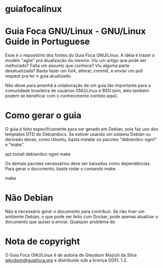 # guiafocalinux
Guia Foca GNU/Linux - GNU/Linux Guide in Portuguese
===========================================

Esse é o repositório dos fontes do Guia Foca GNU/Linux.  A idéia é trazer o modelo "agile" pra atualização do mesmo.  Viu um artigo que pode ser melhorado?  Falta um assunto que conhece?  Viu alguma parte desatualizada?  Basta fazer um fork, alterar, commit, e enviar um pull request pra ter o guia atualizado.

Não deixe para amanhã a colaboração de um guia tão importante para a comunidade brasileira de usuários GNU/Linux e BSD (sim, eles também podem se beneficar com o conhecimento contido aqui).

Como gerar o guia
=================

O guia é feito especificamente para ser gerado em Debian, pois faz uso dos templates DTD do Debiandocs.
Se estiver usando um sistema Debian ou derivado desse, como Ubuntu, basta instalar os pacotes "debiandoc-sgml" e "make".

apt install debiandoc-sgml make

Os demais pacotes necessários deve ser baixados como dependências.  Para gerar o documento, basta rodar o comando make.

make

Não Debian
==========

Não é necessário gerar o documento para contribuir.  Se não tiver um ambiente Debian, o que pode ser feito com Docker, pode apenas atualizar o documento que quiser e enviar.  Qualquer problema de 


Nota de copyright
=================
O Guia Foca GNU/Linux é de autoria de Gleydson Mazioli da Silva <gleydson@guiafoca.org> e distribuído sob a licença GDFL 1.2.